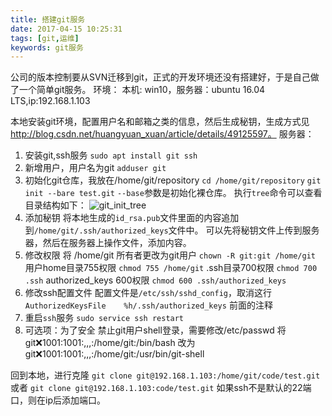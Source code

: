 ```yaml
---
title: 搭建git服务
date: 2017-04-15 10:25:31
tags: [git,运维]
keywords: git服务
---
```

公司的版本控制要从SVN迁移到git，正式的开发环境还没有搭建好，于是自己做了一个简单git服务。
环境：
本机: win10，服务器：ubuntu 16.04 LTS,ip:192.168.1.103
<!--more-->
本地安装git环境，配置用户名和邮箱之类的信息，然后生成秘钥，生成方式见 http://blog.csdn.net/huangyuan_xuan/article/details/49125597。
服务器：
1. 安装git,ssh服务
`sudo apt install git ssh`
2. 新增用户，用户名为git
`adduser git`
3. 初始化git仓库，我放在/home/git/repository
`cd /home/git/repository`
`git init --bare test.git`
`--base`参数是初始化裸仓库。
执行`tree`命令可以查看目录结构如下：
![git_init_tree](/image/git/git_init_tree.png) 
4. 添加秘钥
将本地生成的`id_rsa.pub`文件里面的内容追加到`/home/git/.ssh/authorized_keys`文件中。
可以先将秘钥文件上传到服务器，然后在服务器上操作文件，添加内容。
5. 修改权限
将 /home/git 所有者更改为git用户
`chown -R git:git /home/git`
用户home目录755权限
`chmod 755 /home/git`
.ssh目录700权限
`chmod 700 .ssh`
authorized_keys 600权限
`chmod 600 .ssh/authorized_keys`
6. 修改ssh配置文件
配置文件是`/etc/ssh/sshd_config`，取消这行 `AuthorizedKeysFile    %h/.ssh/authorized_keys` 前面的注释
7. 重启`ssh`服务
`sudo service ssh restart`
8. 可选项：为了安全 禁止git用户shell登录，需要修改/etc/passwd
将 git:x:1001:1001:,,,:/home/git:/bin/bash
改为 git:x:1001:1001:,,,:/home/git:/usr/bin/git-shell

回到本地，进行克隆
`git clone git@192.168.1.103:/home/git/code/test.git`
或者
`git clone git@192.168.1.103:code/test.git`
如果ssh不是默认的22端口，则在ip后添加端口。